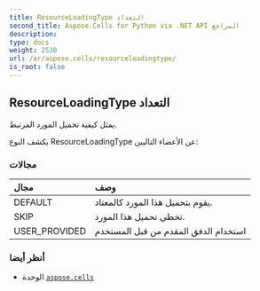 ```yaml
---
title: ResourceLoadingType التعداد
second_title: Aspose.Cells for Python via .NET API المراجع
description:
type: docs
weight: 2530
url: /ar/aspose.cells/resourceloadingtype/
is_root: false
---
```

##  ResourceLoadingType التعداد
يمثل كيفية تحميل المورد المرتبط.



يكشف النوع ResourceLoadingType عن الأعضاء التاليين:

###  مجالات
| مجال| وصف|
| :- | :- |
| DEFAULT | يقوم بتحميل هذا المورد كالمعتاد.|
| SKIP | تخطي تحميل هذا المورد.|
| USER_PROVIDED | استخدام الدفق المقدم من قبل المستخدم|



###  أنظر أيضا
* الوحدة [`aspose.cells`](..)
